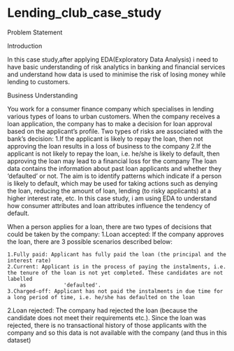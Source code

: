 # Lending_club_case_study

Problem Statement

Introduction

In this case study,after applying EDA(Exploratory Data Analysis) i need to have basic understanding of risk analytics in banking and financial services and understand how data is used to minimise the risk of losing money while lending to customers.

Business Understanding

You work for a consumer finance company which specialises in lending various types of loans to urban customers. When the company receives a loan application, the company has to make a decision for loan approval based on the applicant’s profile. Two types of risks are associated with the bank’s decision:
1.If the applicant is likely to repay the loan, then not approving the loan results in a loss of business to the company
2.If the applicant is not likely to repay the loan, i.e. he/she is likely to default, then approving the loan may lead to a financial loss for the company
The loan data contains the information about past loan applicants and whether they ‘defaulted’ or not. The aim is to identify patterns which indicate if a person is likely to default, which may be used for taking actions such as denying the loan, reducing the amount of loan, lending (to risky applicants) at a higher interest rate, etc. In this case study, i am using EDA to understand how consumer attributes and loan attributes influence the tendency of default.


 When a person applies for a loan, there are two types of decisions that could be taken by the company:
 1.Loan accepted: If the company approves the loan, there are 3 possible scenarios described below:
 
    1.Fully paid: Applicant has fully paid the loan (the principal and the interest rate)
    2.Current: Applicant is in the process of paying the instalments, i.e. the tenure of the loan is not yet completed. These candidates are not labelled
        as            'defaulted'.
    3.Charged-off: Applicant has not paid the instalments in due time for a long period of time, i.e. he/she has defaulted on the loan
               
               
 2.Loan rejected: The company had rejected the loan (because the candidate does not meet their requirements etc.). Since the loan was rejected, there is no transactional history     of those applicants with the company and so this data is not available with the company (and thus in this dataset)
